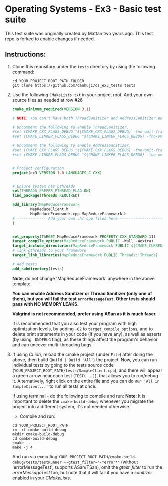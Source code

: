 # Operating Systems - Ex3 - Basic test suite
This test suite was originally created by Mattan two years ago.
This test repo is forked to enable changes if needed.
## Instructions:

1. Clone this repository under the `tests` directory by using the following command:
   
   ```shell
   cd YOUR_PROJECT_ROOT_PATH_FOLDER
   git clone https://github.com/danhuji/os_ex3_tests tests
   ```
   
2. Use the following `CMakeLists.txt` in your project root. Add your own source files as needed at row #26

    ``` cmake
    cmake_minimum_required(VERSION 3.1)

    # NOTE: You can't have both ThreadSanitizer and AddressSanitizer enabled at the same time.

    # Uncomment the following to enable ThreadSanitizer.
    #set (CMAKE_CXX_FLAGS_DEBUG "${CMAKE_CXX_FLAGS_DEBUG} -fno-omit-frame-pointer -fsanitize=thread")
    #set (CMAKE_LINKER_FLAGS_DEBUG "${CMAKE_LINKER_FLAGS_DEBUG} -fno-omit-frame-pointer -fsanitize=thread")

    # Uncomment the following to enable AddressSanitizer.
    #set (CMAKE_CXX_FLAGS_DEBUG "${CMAKE_CXX_FLAGS_DEBUG} -fno-omit-frame-pointer -fsanitize=address")
    #set (CMAKE_LINKER_FLAGS_DEBUG "${CMAKE_LINKER_FLAGS_DEBUG} -fno-omit-frame-pointer -fsanitize=address")


    # Project configuration
    project(ex3 VERSION 1.0 LANGUAGES C CXX)


    # Ensure system has pthreads
    set(THREADS_PREFER_PTHREAD_FLAG ON)
    find_package(Threads REQUIRED)

    add_library(MapReduceFramework
            MapReduceClient.h
            MapReduceFramework.cpp MapReduceFramework.h
    # ------------- Add your own .h/.cpp files here -------------------
    )


    set_property(TARGET MapReduceFramework PROPERTY CXX_STANDARD 11)
    target_compile_options(MapReduceFramework PUBLIC -Wall -Wextra)
    target_include_directories(MapReduceFramework PUBLIC ${CMAKE_CURRENT_SOURCE_DIR})
    # link pthreads to your framework
    target_link_libraries(MapReduceFramework PUBLIC Threads::Threads)

    # Add tests
    add_subdirectory(tests)
    ```
    
    **Note**, do not change 'MapReduceFramework' anywhere in the above template.
    
    **You can enable Address Sanitizer or Thread Sanitizer (only one of them), but you will
      fail the test `errorMessageTest`. Other tests should pass with NO MEMORY LEAKS.**
      
    **Valgrind is not recommended, prefer using ASan as it is much faser.**
    
    It is recommended that you also test your program with high optimization levels, by adding `-O2` to `target_compile_options`, and to delete print statements in your code (if you have any), as well as asserts (by using `-DNDEBUG` flag), as these things affect the program's behavior and can uncover multi-threading bugs.

3. If using *CLion*, reload the cmake project (under `File`) after doing the above, then build (`Build | Build 'All'`) the project.
   Now, you can run individual tests by going to the tests source code (`YOUR_PROJECT_ROOT_PATH/tests/SampleClient.cpp`), and there will appear a green arrow near each test (`TEST(...)`), that allows you to run/debug it.
   Alternatively, right click on the entire file and you can do `Run 'All in SampleClient...'` to run all tests at once.
   
   If using terminal - do the following to compile and run:
   **Note**: It is important to delete the `cmake-build-debug` whenever you migrate the project into a different system, it's not needed otherwise.
   
   * Compile and run:
   ```shell
   cd YOUR_PROJECT_ROOT_PATH
   rm -rf cmake-build-debug
   mkdir cmake-build-debug
   cd cmake-build-debug
   cmake ..
   make -j 4
   ```
   
   And run via executing `YOUR_PROJECT_ROOT_PATH/cmake-build-debug/tests/testRunner --gtest_filter="-*error*"` (without 'errorMessageTest', supports ASan/TSan), omit the *gtest_filter* to run the *errorMessageTest* too, but note that it will fail if you have a *sanitizer* enabled in your *CMakeLists*.

